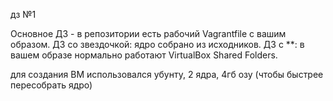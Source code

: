 дз №1

Основное ДЗ - в репозитории есть рабочий Vagrantfile с вашим образом.
ДЗ со звездочкой: ядро собрано из исходников.
ДЗ с **: в вашем образе нормально работают VirtualBox Shared Folders.


для создания ВМ использовался убунту, 2 ядра, 4гб озу (чтобы быстрее пересобрать ядро)

